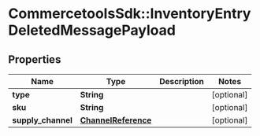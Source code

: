 # CommercetoolsSdk::InventoryEntryDeletedMessagePayload

## Properties
Name | Type | Description | Notes
------------ | ------------- | ------------- | -------------
**type** | **String** |  | [optional] 
**sku** | **String** |  | [optional] 
**supply_channel** | [**ChannelReference**](ChannelReference.md) |  | [optional] 

